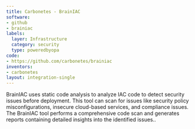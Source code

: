 ```yaml
---
title: Carbonetes - BrainIAC
software:
- github
- brainiac
labels:
  layer: Infrastructure
  category: security
  type: poweredbyopa
code:
- https://github.com/carbonetes/brainiac
inventors:
- carbonetes
layout: integration-single
---
```

BrainIAC uses static code analysis to analyze IAC code to detect security issues before deployment. This tool can scan for issues like security policy misconfigurations, insecure cloud-based services, and compliance issues. The BrainIAC tool performs a comprehensive code scan and generates reports containing detailed insights into the identified issues..
